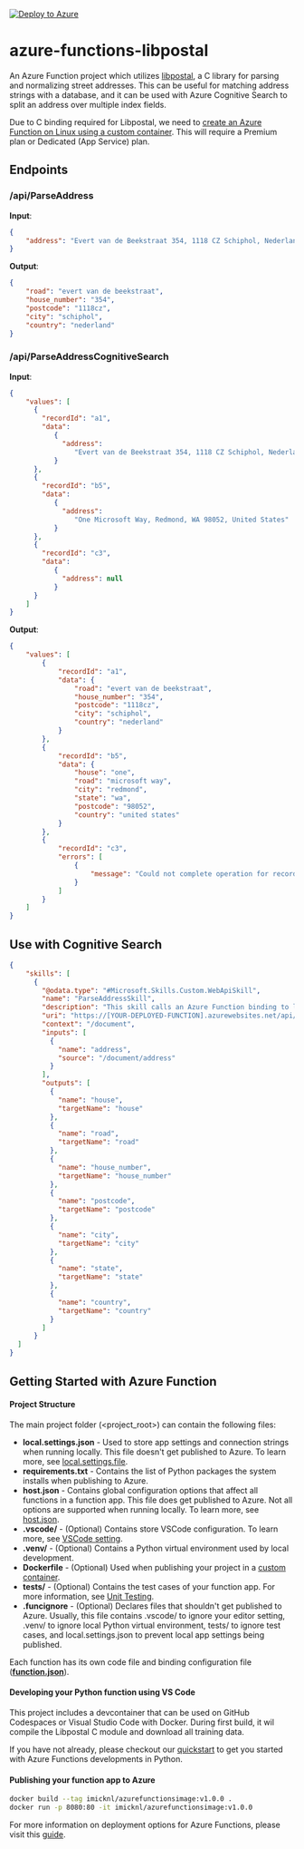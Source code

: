 [![Deploy to Azure](https://aka.ms/deploytoazurebutton)](https://portal.azure.com/#create/Microsoft.Template/uri/)

# azure-functions-libpostal
An Azure Function project which utilizes [libpostal](https://github.com/openvenues/libpostal), a C library for parsing and normalizing street addresses. This can be useful for matching address strings with a database, and it can be used with Azure Cognitive Search to split an address over multiple index fields.

Due to C binding required for Libpostal, we need to [create an Azure Function on Linux using a custom container](https://docs.microsoft.com/en-us/azure/azure-functions/functions-create-function-linux-custom-image?tabs=in-process%2Cbash%2Cazure-cli&pivots=programming-language-python). This will require a Premium plan or Dedicated (App Service) plan.


## Endpoints
### /api/ParseAddress
**Input**: 
```json
{
	"address": "Evert van de Beekstraat 354, 1118 CZ Schiphol, Nederland",
}
```

**Output**:
```json
{
	"road": "evert van de beekstraat",
	"house_number": "354",
	"postcode": "1118cz",
	"city": "schiphol",
	"country": "nederland"
}
```

### /api/ParseAddressCognitiveSearch

**Input**:
```json
{
    "values": [
      {
        "recordId": "a1",
        "data":
           {
             "address": 
                "Evert van de Beekstraat 354, 1118 CZ Schiphol, Nederland "
           }
      },
      {
        "recordId": "b5",
        "data":
           {
             "address": 
                "One Microsoft Way, Redmond, WA 98052, United States"
           }
      },
      {
        "recordId": "c3",
        "data":
           {
             "address": null
           }
      }
    ]
}
```

**Output**:
```json
{
    "values": [
        {
            "recordId": "a1",
            "data": {
                "road": "evert van de beekstraat",
                "house_number": "354",
                "postcode": "1118cz",
                "city": "schiphol",
                "country": "nederland"
            }
        },
        {
            "recordId": "b5",
            "data": {
                "house": "one",
                "road": "microsoft way",
                "city": "redmond",
                "state": "wa",
                "postcode": "98052",
                "country": "united states"
            }
        },
        {
            "recordId": "c3",
            "errors": [
                {
                    "message": "Could not complete operation for record."
                }
            ]
        }
    ]
}
```


## Use with Cognitive Search

```json
{
    "skills": [
      {
        "@odata.type": "#Microsoft.Skills.Custom.WebApiSkill",
        "name": "ParseAddressSkill",
        "description": "This skill calls an Azure Function binding to libpostal for fast international address parsing/normalization.",
        "uri": "https://[YOUR-DEPLOYED-FUNCTION].azurewebsites.net/api/ParseAddressCognitiveSearch",
        "context": "/document",
        "inputs": [
          {
            "name": "address",
            "source": "/document/address"
          }
        ],
        "outputs": [
		  {
            "name": "house",
            "targetName": "house"
          },
          {
            "name": "road",
            "targetName": "road"
          },
		  {
            "name": "house_number",
            "targetName": "house_number"
          },
		  {
            "name": "postcode",
            "targetName": "postcode"
          },
		  {
            "name": "city",
            "targetName": "city"
          },
		  {
            "name": "state",
            "targetName": "state"
          },
		  {
            "name": "country",
            "targetName": "country"
          }               
        ]
      }
  ]
}
```

## Getting Started with Azure Function

#### Project Structure
The main project folder (<project_root>) can contain the following files:

* **local.settings.json** - Used to store app settings and connection strings when running locally. This file doesn't get published to Azure. To learn more, see [local.settings.file](https://aka.ms/azure-functions/python/local-settings).
* **requirements.txt** - Contains the list of Python packages the system installs when publishing to Azure.
* **host.json** - Contains global configuration options that affect all functions in a function app. This file does get published to Azure. Not all options are supported when running locally. To learn more, see [host.json](https://aka.ms/azure-functions/python/host.json).
* **.vscode/** - (Optional) Contains store VSCode configuration. To learn more, see [VSCode setting](https://aka.ms/azure-functions/python/vscode-getting-started).
* **.venv/** - (Optional) Contains a Python virtual environment used by local development.
* **Dockerfile** - (Optional) Used when publishing your project in a [custom container](https://aka.ms/azure-functions/python/custom-container).
* **tests/** - (Optional) Contains the test cases of your function app. For more information, see [Unit Testing](https://aka.ms/azure-functions/python/unit-testing).
* **.funcignore** - (Optional) Declares files that shouldn't get published to Azure. Usually, this file contains .vscode/ to ignore your editor setting, .venv/ to ignore local Python virtual environment, tests/ to ignore test cases, and local.settings.json to prevent local app settings being published.

Each function has its own code file and binding configuration file ([**function.json**](https://aka.ms/azure-functions/python/function.json)).


#### Developing your Python function using VS Code

This project includes a devcontainer that can be used on GitHub Codespaces or Visual Studio Code with Docker. During first build, it wil compile the Libpostal C module and download all training data.

If you have not already, please checkout our [quickstart](https://aka.ms/azure-functions/python/quickstart) to get you started with Azure Functions developments in Python. 

#### Publishing your function app to Azure 

```sh
docker build --tag imicknl/azurefunctionsimage:v1.0.0 .
docker run -p 8080:80 -it imicknl/azurefunctionsimage:v1.0.0
```

For more information on deployment options for Azure Functions, please visit this [guide](https://docs.microsoft.com/en-us/azure/azure-functions/create-first-function-vs-code-python#publish-the-project-to-azure).
